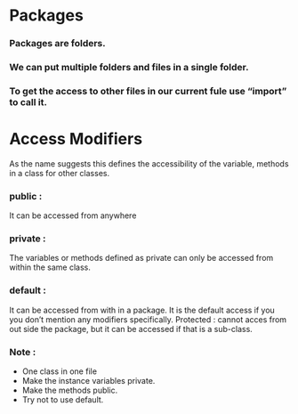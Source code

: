 # Packages

### Packages are folders.

### We can put multiple folders and files in a single folder.

### To get the access to other files in our current fule use “import” to call it.

# Access Modifiers

As the name suggests this defines the accessibility of the variable, methods in a class for other classes.

### public :

It can be accessed from anywhere

### private :

The variables or methods defined as private can only be accessed from within the same class.

### default :

It can be accessed from with in a package. It is the default access if you you don’t mention any modifiers specifically.
Protected : cannot acces from out side the package, but it can be accessed if that is a sub-class.

### Note :

- One class in one file
- Make the instance variables private.
- Make the methods public.
- Try not to use default.
